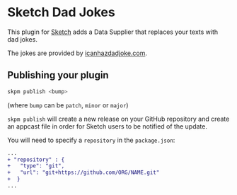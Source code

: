# Sketch Dad Jokes

This plugin for [Sketch](https://sketchapp.com/) adds a Data Supplier that replaces your texts with dad jokes.

The jokes are provided by [icanhazdadjoke.com](https://icanhazdadjoke.com/).

## Publishing your plugin

```bash
skpm publish <bump>
```

(where `bump` can be `patch`, `minor` or `major`)

`skpm publish` will create a new release on your GitHub repository and create an appcast file in order for Sketch users to be notified of the update.

You will need to specify a `repository` in the `package.json`:

```diff
...
+ "repository" : {
+   "type": "git",
+   "url": "git+https://github.com/ORG/NAME.git"
+  }
...
```
